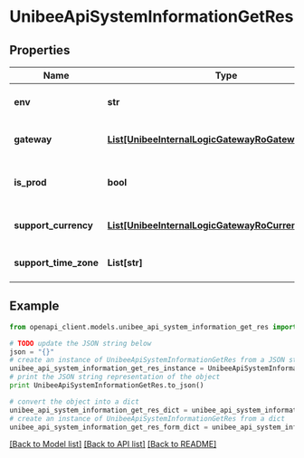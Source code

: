 # UnibeeApiSystemInformationGetRes


## Properties

Name | Type | Description | Notes
------------ | ------------- | ------------- | -------------
**env** | **str** | System Env, em: daily|stage|local|prod | [optional] 
**gateway** | [**List[UnibeeInternalLogicGatewayRoGatewaySimplify]**](UnibeeInternalLogicGatewayRoGatewaySimplify.md) | Support Currency List | [optional] 
**is_prod** | **bool** | Check System Env Is Prod, true|false | [optional] 
**support_currency** | [**List[UnibeeInternalLogicGatewayRoCurrency]**](UnibeeInternalLogicGatewayRoCurrency.md) | Support Currency List | [optional] 
**support_time_zone** | **List[str]** | Support TimeZone List | [optional] 

## Example

```python
from openapi_client.models.unibee_api_system_information_get_res import UnibeeApiSystemInformationGetRes

# TODO update the JSON string below
json = "{}"
# create an instance of UnibeeApiSystemInformationGetRes from a JSON string
unibee_api_system_information_get_res_instance = UnibeeApiSystemInformationGetRes.from_json(json)
# print the JSON string representation of the object
print UnibeeApiSystemInformationGetRes.to_json()

# convert the object into a dict
unibee_api_system_information_get_res_dict = unibee_api_system_information_get_res_instance.to_dict()
# create an instance of UnibeeApiSystemInformationGetRes from a dict
unibee_api_system_information_get_res_form_dict = unibee_api_system_information_get_res.from_dict(unibee_api_system_information_get_res_dict)
```
[[Back to Model list]](../README.md#documentation-for-models) [[Back to API list]](../README.md#documentation-for-api-endpoints) [[Back to README]](../README.md)


